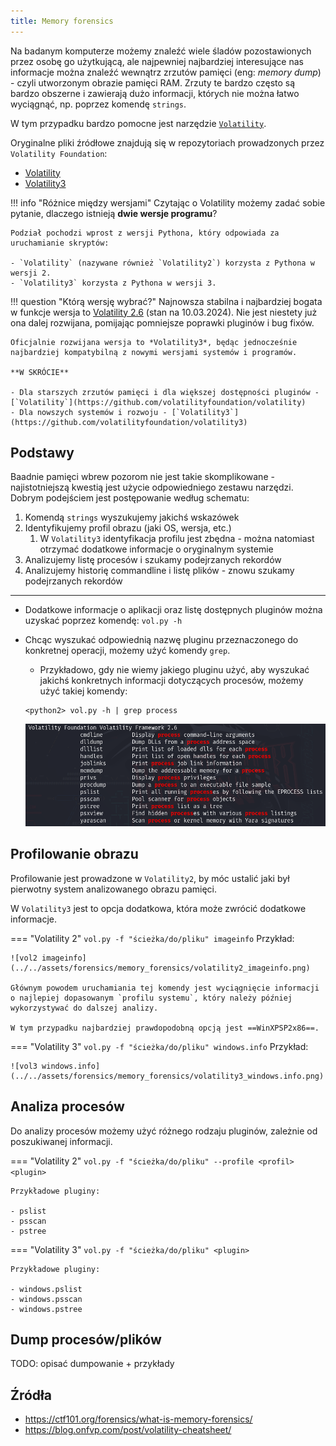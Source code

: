 ```yaml
---
title: Memory forensics
---
```


Na badanym komputerze możemy znaleźć wiele śladów pozostawionych przez osobę go użytkującą, ale najpewniej najbardziej interesujące nas informacje można znaleźć wewnątrz zrzutów pamięci (eng: *memory dump*) - czyli utworzonym obrazie pamięci RAM. Zrzuty te bardzo często są bardzo obszerne i zawierają dużo informacji, których nie można łatwo wyciągnąć, np. poprzez komendę `strings`.

W tym przypadku bardzo pomocne jest narzędzie [`Volatility`](https://volatilityfoundation.org/).

Oryginalne pliki źródłowe znajdują się w repozytoriach prowadzonych przez `Volatility Foundation`:

- [Volatility](https://github.com/volatilityfoundation/volatility)
- [Volatility3](https://github.com/volatilityfoundation/volatility3)

!!! info "Różnice między wersjami"
    Czytając o Volatility możemy zadać sobie pytanie, dlaczego istnieją **dwie wersje programu**?

    Podział pochodzi wprost z wersji Pythona, który odpowiada za uruchamianie skryptów:

    - `Volatility` (nazywane również `Volatility2`) korzysta z Pythona w wersji 2.
    - `Volatility3` korzysta z Pythona w wersji 3.
    
!!! question "Którą wersję wybrać?"
    Najnowsza stabilna i najbardziej bogata w funkcje wersja to [Volatility 2.6](https://volatilityfoundation.org/frequently-asked-questions/) (stan na 10.03.2024). Nie jest niestety już ona dalej rozwijana, pomijając pomniejsze poprawki pluginów i bug fixów.

    Oficjalnie rozwijana wersja to *Volatility3*, będąc jednocześnie najbardziej kompatybilną z nowymi wersjami systemów i programów.

    **W SKRÓCIE**

    - Dla starszych zrzutów pamięci i dla większej dostępności pluginów - [`Volatility`](https://github.com/volatilityfoundation/volatility)
    - Dla nowszych systemów i rozwoju - [`Volatility3`](https://github.com/volatilityfoundation/volatility3)

## Podstawy

Baadnie pamięci wbrew pozorom nie jest takie skomplikowane - najistotniejszą kwestią jest użycie odpowiedniego zestawu narzędzi. Dobrym podejściem jest postępowanie według schematu:

1. Komendą `strings` wyszukujemy jakichś wskazówek
2. Identyfikujemy profil obrazu (jaki OS, wersja, etc.)
    1. W `Volatility3` identyfikacja profilu jest zbędna - można natomiast otrzymać dodatkowe informacje o oryginalnym systemie
3. Analizujemy listę procesów i szukamy podejrzanych rekordów
4. Analizujemy historię commandline i listę plików - znowu szukamy podejrzanych rekordów

---

* Dodatkowe informacje o aplikacji oraz listę dostępnych pluginów można uzyskać poprzez komendę: `vol.py -h`
* Chcąc wyszukać odpowiednią nazwę pluginu przeznaczonego do konkretnej operacji, możemy użyć komendy `grep`.
    - Przykładowo, gdy nie wiemy jakiego pluginu użyć, aby wyszukać jakichś konkretnych informacji dotyczących procesów, możemy użyć takiej komendy:

    ```
    <python2> vol.py -h | grep process
    ```
    ![vol2 plugins](../../assets/forensics/memory_forensics/volatility2_plugins.png)


## Profilowanie obrazu

Profilowanie jest prowadzone w `Volatility2`, by móc ustalić jaki był pierwotny system analizowanego obrazu pamięci.

W `Volatility3` jest to opcja dodatkowa, która może zwrócić dodatkowe informacje.

=== "Volatility 2"
    ```
    vol.py -f "ścieżka/do/pliku" imageinfo
    ```
    Przykład:

    ![vol2 imageinfo](../../assets/forensics/memory_forensics/volatility2_imageinfo.png)

    Głównym powodem uruchamiania tej komendy jest wyciągnięcie informacji o najlepiej dopasowanym `profilu systemu`, który należy później wykorzystywać do dalszej analizy.

    W tym przypadku najbardziej prawdopodobną opcją jest ==WinXPSP2x86==.

=== "Volatility 3"
    ```
    vol.py -f "ścieżka/do/pliku" windows.info
    ```
    Przykład:

    ![vol3 windows.info](../../assets/forensics/memory_forensics/volatility3_windows.info.png)

## Analiza procesów

Do analizy procesów możemy użyć różnego rodzaju pluginów, zależnie od poszukiwanej informacji.

=== "Volatility 2"
    ```
    vol.py -f "ścieżka/do/pliku" --profile <profil> <plugin>
    ```

    Przykładowe pluginy:

    - pslist
    - psscan
    - pstree


=== "Volatility 3"
    ```
    vol.py -f "ścieżka/do/pliku" <plugin>
    ```

    Przykładowe pluginy:

    - windows.pslist
    - windows.psscan
    - windows.pstree

## Dump procesów/plików

TODO: opisać dumpowanie + przykłady

## Źródła

- https://ctf101.org/forensics/what-is-memory-forensics/
- https://blog.onfvp.com/post/volatility-cheatsheet/